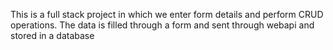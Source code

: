 This is a full stack project in which we enter form details and perform CRUD operations. The data is filled through a form and sent through webapi and stored in a database
